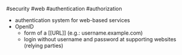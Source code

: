 #security #web #authentication #authorization 

- authentication system for web-based services
- OpenID
	- form of a [[URL]] (e.g.: username.example.com)
	- login without username and password at supporting websites (relying parties)